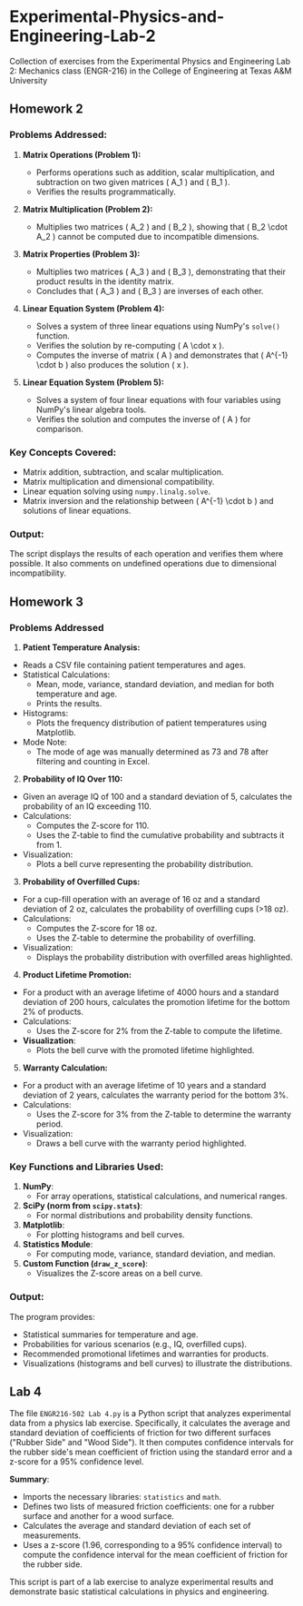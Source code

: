 # Experimental-Physics-and-Engineering-Lab-2
Collection of exercises from the Experimental Physics and Engineering Lab 2: Mechanics class (ENGR-216) in the College of Engineering at Texas A&amp;M University

## Homework 2
### Problems Addressed:
1. **Matrix Operations (Problem 1):**
   - Performs operations such as addition, scalar multiplication, and subtraction on two given matrices \( A_1 \) and \( B_1 \).
   - Verifies the results programmatically.

2. **Matrix Multiplication (Problem 2):**
   - Multiplies two matrices \( A_2 \) and \( B_2 \), showing that \( B_2 \cdot A_2 \) cannot be computed due to incompatible dimensions.

3. **Matrix Properties (Problem 3):**
   - Multiplies two matrices \( A_3 \) and \( B_3 \), demonstrating that their product results in the identity matrix.
   - Concludes that \( A_3 \) and \( B_3 \) are inverses of each other.

4. **Linear Equation System (Problem 4):**
   - Solves a system of three linear equations using NumPy's `solve()` function.
   - Verifies the solution by re-computing \( A \cdot x \).
   - Computes the inverse of matrix \( A \) and demonstrates that \( A^{-1} \cdot b \) also produces the solution \( x \).

5. **Linear Equation System (Problem 5):**
   - Solves a system of four linear equations with four variables using NumPy's linear algebra tools.
   - Verifies the solution and computes the inverse of \( A \) for comparison.

### Key Concepts Covered:
- Matrix addition, subtraction, and scalar multiplication.
- Matrix multiplication and dimensional compatibility.
- Linear equation solving using `numpy.linalg.solve`.
- Matrix inversion and the relationship between \( A^{-1} \cdot b \) and solutions of linear equations.

### Output:
The script displays the results of each operation and verifies them where possible. It also comments on undefined operations due to dimensional incompatibility.

## Homework 3
### Problems Addressed
1. **Patient Temperature Analysis:**
- Reads a CSV file containing patient temperatures and ages.
- Statistical Calculations:
  - Mean, mode, variance, standard deviation, and median for both temperature and age.
  - Prints the results.
- Histograms:
  - Plots the frequency distribution of patient temperatures using Matplotlib.
- Mode Note:
  - The mode of age was manually determined as 73 and 78 after filtering and counting in Excel.

2. **Probability of IQ Over 110:**
  - Given an average IQ of 100 and a standard deviation of 5, calculates the probability of an IQ exceeding 110.
- Calculations:
  - Computes the Z-score for 110.
  - Uses the Z-table to find the cumulative probability and subtracts it from 1.
- Visualization:
  - Plots a bell curve representing the probability distribution.

3. **Probability of Overfilled Cups:**
  - For a cup-fill operation with an average of 16 oz and a standard deviation of 2 oz, calculates the probability of overfilling cups (>18 oz).
- Calculations:
  - Computes the Z-score for 18 oz.
  - Uses the Z-table to determine the probability of overfilling.
- Visualization:
  - Displays the probability distribution with overfilled areas highlighted.

4. **Product Lifetime Promotion:**
  - For a product with an average lifetime of 4000 hours and a standard deviation of 200 hours, calculates the promotion lifetime for the bottom 2% of products.
- Calculations:
  - Uses the Z-score for 2% from the Z-table to compute the lifetime.
- **Visualization**:
  - Plots the bell curve with the promoted lifetime highlighted.

5. **Warranty Calculation:**
  - For a product with an average lifetime of 10 years and a standard deviation of 2 years, calculates the warranty period for the bottom 3%.
- Calculations:
  - Uses the Z-score for 3% from the Z-table to determine the warranty period.
- Visualization:
  - Draws a bell curve with the warranty period highlighted.

### Key Functions and Libraries Used:
1. **NumPy**:
   - For array operations, statistical calculations, and numerical ranges.
2. **SciPy (norm from `scipy.stats`)**:
   - For normal distributions and probability density functions.
3. **Matplotlib**:
   - For plotting histograms and bell curves.
4. **Statistics Module**:
   - For computing mode, variance, standard deviation, and median.
5. **Custom Function (`draw_z_score`)**:
   - Visualizes the Z-score areas on a bell curve.

### **Output:**
The program provides:
- Statistical summaries for temperature and age.
- Probabilities for various scenarios (e.g., IQ, overfilled cups).
- Recommended promotional lifetimes and warranties for products.
- Visualizations (histograms and bell curves) to illustrate the distributions.

## Lab 4

The file `ENGR216-502 Lab 4.py` is a Python script that analyzes experimental data from a physics lab exercise. Specifically, it calculates the average and standard deviation of coefficients of friction for two different surfaces ("Rubber Side" and "Wood Side"). It then computes confidence intervals for the rubber side's mean coefficient of friction using the standard error and a z-score for a 95% confidence level.

**Summary**:
- Imports the necessary libraries: `statistics` and `math`.
- Defines two lists of measured friction coefficients: one for a rubber surface and another for a wood surface.
- Calculates the average and standard deviation of each set of measurements.
- Uses a z-score (1.96, corresponding to a 95% confidence interval) to compute the confidence interval for the mean coefficient of friction for the rubber side.

This script is part of a lab exercise to analyze experimental results and demonstrate basic statistical calculations in physics and engineering.
